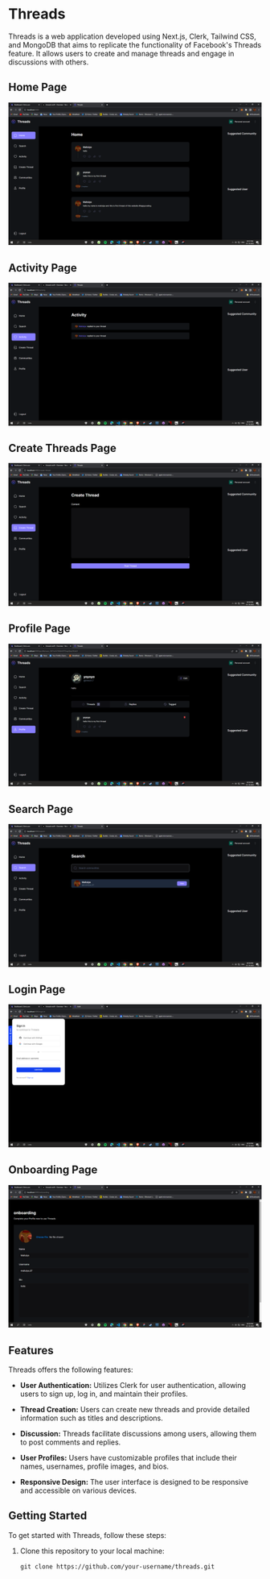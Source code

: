 # Threads

Threads is a web application developed using Next.js, Clerk, Tailwind CSS, and MongoDB that aims to replicate the functionality of Facebook's Threads feature. It allows users to create and manage threads and engage in discussions with others.

## Home Page
![Home Page](public/Home.png)

## Activity Page
![Activity Page](public/Activity.png)

## Create Threads Page
![Create Threads Page](public/Createthreads.png)

## Profile Page
![Profile Page](public/Profile.png)

## Search Page
![Search Page](public/Search.png)

## Login Page
![Login Page](public/Login.png)

## Onboarding Page
![Onboarding Page](public/Onboarding.png)

## Features

Threads offers the following features:

- **User Authentication:** Utilizes Clerk for user authentication, allowing users to sign up, log in, and maintain their profiles.

- **Thread Creation:** Users can create new threads and provide detailed information such as titles and descriptions.

- **Discussion:** Threads facilitate discussions among users, allowing them to post comments and replies.

- **User Profiles:** Users have customizable profiles that include their names, usernames, profile images, and bios.

- **Responsive Design:** The user interface is designed to be responsive and accessible on various devices.

## Getting Started

To get started with Threads, follow these steps:

1. Clone this repository to your local machine:

   ```shell
   git clone https://github.com/your-username/threads.git
